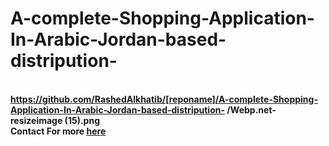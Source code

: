 # A-complete-Shopping-Application-In-Arabic-Jordan-based-distripution-
<br><b>  https://github.com/RashedAlkhatib/[reponame]/A-complete-Shopping-Application-In-Arabic-Jordan-based-distripution-
 /Webp.net-resizeimage (15).png 
<br><b> Contact For more
  <a href="http://rashedalkhatib.epizy.com/" >here</a>
